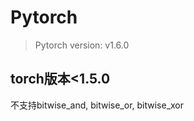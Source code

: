 # Pytorch

> Pytorch version: v1.6.0      

## torch版本<1.5.0

不支持bitwise_and, bitwise_or, bitwise_xor